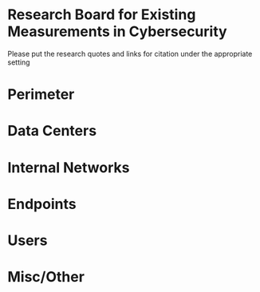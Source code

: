 # Research Board for Existing Measurements in Cybersecurity
Please put the research quotes and links for citation under the appropriate setting

# Perimeter


# Data Centers


# Internal Networks


# Endpoints


# Users


# Misc/Other
